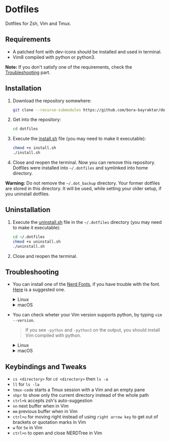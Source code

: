 # Dotfiles

Dotfiles for Zsh, Vim and Tmux.

## Requirements

* A patched font with dev-icons should be installed and used in terminal.
* Vim8 compiled with python or python3.
  
**Note:** If you don't satisfy one of the requirements, check the [Troubleshooting](#troubleshooting) part.

## Installation

1. Download the repository somewhere:
   
   ```bash
   git clone --recurse-submodules https://github.com/bora-bayraktar/dotfiles.git
   ```
2. Get into the repository:
   
   ```bash
   cd dotfiles
   ```
3. Execute the [install.sh](https://github.com/bora-bayraktar/dotfiles/blob/master/install.sh) file (you may need to make it executable):
   
   ```bash
   chmod +x install.sh
   ./install.sh
   ```
4. Close and reopen the terminal. Now you can remove this repository. Dotfiles were installed into ```~/.dotfiles``` and symlinked into home directory.

**Warning:** Do not remove the ```~/.dot_backup``` directory. Your former dotfiles are stored in this directory. It will be used, while setting your older setup, if you uninstall dotfiles. 

## Uninstallation

1. Execute the [uninstall.sh](https://github.com/bora-bayraktar/dotfiles/blob/master/uninstall.sh) file in the ```~/.dotfiles``` directory (you may need to make it executable):
   
   ```bash
   cd ~/.dotfiles
   chmod +x uninstall.sh
   ./uninstall.sh
   ```

2. Close and reopen the terminal.
   
## Troubleshooting

* You can install one of the [Nerd Fonts](https://github.com/ryanoasis/nerd-fonts), if you have trouble with the font. [Here](https://github.com/ryanoasis/nerd-fonts/blob/master/patched-fonts/JetBrainsMono/Regular/complete/JetBrains%20Mono%20Regular%20Nerd%20Font%20Complete%20Mono.ttf) is a suggested one.
  
  <details>
    <summary>Linux</summary>

   1. Choose a font and download the proper file in the ```complete``` folder.
   2. Move the file into the ```~/.local/share/fonts/``` directory. If you don't have ```fonts``` directory, you need to create.
   3. Change the font from your terminal app's preferences menu.
  </details>
  
  <details>
    <summary>macOS</summary>

   1. Choose a font and download the proper file in the ```complete``` folder.
   2. Move the file into the ```~/Library/Fonts/``` directory.
   3. Change the font from your terminal app's preferences menu.
  </details>
* You can check wheter your Vim version supports python, by typing ```vim --version```.
  >If you see ```-python``` and ```-python3``` on the output, you should install Vim compiled with python.

  <details>
    <summary>Linux</summary>

    ```bash
    sudo apt-get update
    sudo apt-get install vim-gtk
    ```
   </details>

   <details>
     <summary>macOS</summary>
     
     ```bash
     brew install vim
     ```
## Keybindings and Tweaks

* ```cs <directory>``` for ```cd <directory>``` then ```ls -a```
* ```ll``` for ```ls -la```
* ```tmux-code``` starts a Tmux session with a Vim and an empty pane
* ```shpr``` to show only the current directory instead of the whole path
* ```ctrl+k``` accepts zsh's auto-suggestion
* ```nn``` next buffer when in Vim
* ```mm``` previous buffer when in Vim
* ```ctrl+u``` for moving right instead of using ```right arrow key``` to get out of brackets or quotation marks in Vim
* ```w``` for ```5e``` in Vim
* ```ctrl+n``` to open and close NERDTree in Vim